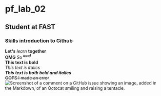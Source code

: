 # pf_lab_02
## Student at FAST
### Skills introduction to Github
**Let's** _learn_ **together**\
**OMG** So <sup>**_cool_**</sup>\
**This text is bold**\
*This text is italics*\
***This text is both bold and italics***\
~~OOPS I made an error~~\
![Screenshot of a comment on a GitHub issue showing an
image, added in the Markdown, of an Octocat smiling and
raising a tentacle.](https://myoctocat.com/assets/images/base-octocat.svg)
